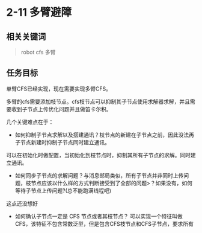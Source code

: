 # 2-11 多臂避障

## 相关关键词

> robot cfs 多臂

## 任务目标

单臂CFS已经实现，现在需要实现多臂CFS。

多臂的cfs需要添加枝节点。cfs枝节点可以抑制其子节点使用求解器求解，并且需要收到子节点上传优化问题并且做笛卡尔积。

几个关键难点在于：

- 如何抑制子节点求解以及搭建通讯？枝节点的新建在子节点之前，因此没法再子节点新建时抑制子节点同时建立通讯。

可以在初始化时做配置，当初始化到枝节点时，抑制其所有子节点的求解。同时建立通讯。

- 如何同步子节点的求解问题？与消息邮局类似，所有子节点并非同时上传问题，枝节点应该以什么样的方式判断接受到了全部的问题>？如果没有，如何等待子节点上传问题?(总不能跑满线程吧)

这点还没想好

- 如何确认子节点一定是 CFS 节点或者其枝节点？
可以实现一个特征叫做CFS，该特征不包含常数泛型，但是包含CFS枝节点和CFS子节点，要求所有
